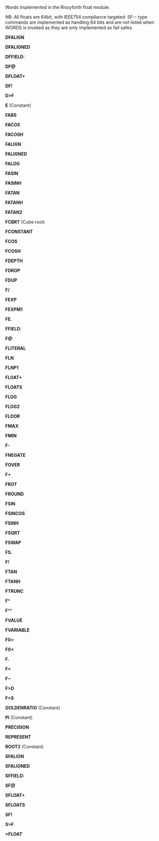 Words implemented in the Riscyforth float module.

NB: All floats are 64bit, with IEEE754 compliance targeted. SF-- type commands are implemented as handling 64 bits
and are not listed when WORDS is invoked as they are only implemented as fail safes.


**DFALIGN**

**DFALIGNED** 

**DFFIELD:**

**DF@**

**DFLOAT+**

**DF!**

**D>F**

**E**		(Constant)

**FABS**

**FACOS**

**FACOSH**

**FALIGN**

**FALIGNED**

**FALOG**

**FASIN**

**FASINH**

**FATAN**

**FATANH**

**FATAN2**

**FCBRT**	(Cube root)

**FCONSTANT**

**FCOS**

**FCOSH**

**FDEPTH**

**FDROP**

**FDUP**

**F/**

**FEXP**

**FEXPM1**

**FE.**

**FFIELD:**

**F@**

**FLITERAL**

**FLN**

**FLNP1**

**FLOAT+**

**FLOATS**

**FLOG**

**FLOG2**

**FLOOR**

**FMAX**

**FMIN**

**F-**

**FNEGATE**

**FOVER**

**F+**

**FROT**

**FROUND**

**FSIN**

**FSINCOS**

**FSINH**

**FSQRT**

**FSWAP**

**FS.**

**F!**

**FTAN**

**FTANH**

**FTRUNC**

**F***

**F****

**FVALUE**

**FVARIABLE**

**F0=**	

**F0<**	

**F.**

**F<**

**F~**

**F>D**

**F>S**

**GOLDENRATIO** (Constant)

**PI**		(Constant)

**PRECISION**

**REPRESENT**

**ROOT2**	(Constant)

**SFALIGN**

**SFALIGNED**

**SFFIELD:**

**SF@**	

**SFLOAT+**

**SFLOATS**

**SF!**	

**S>F**	

**>FLOAT**

